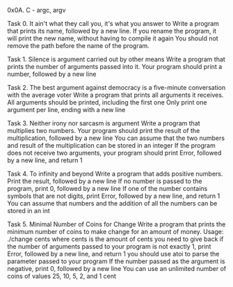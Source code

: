 0x0A. C - argc, argv

Task 0. It ain't what they call you, it's what you answer to
Write a program that prints its name, followed by a new line.
	If you rename the program, it will print the new name, without having to compile it again
	You should not remove the path before the name of the program.

Task 1. Silence is argument carried out by other means
Write a program that prints the number of arguments passed into it.
	Your program should print a number, followed by a new line

Task 2. The best argument against democracy is a five-minute conversation with the average voter
	Write a program that prints all arguments it receives.
	All arguments should be printed, including the first one
	Only print one argument per line, ending with a new line

Task 3. Neither irony nor sarcasm is argument
Write a program that multiplies two numbers.
	Your program should print the result of the multiplication, followed by a new line
	You can assume that the two numbers and result of the multiplication can be stored in an integer
	If the program does not receive two arguments, your program should print Error, followed by a new line, and return 1

Task 4. To infinity and beyond
Write a program that adds positive numbers.
	Print the result, followed by a new line
	If no number is passed to the program, print 0, followed by a new line
	If one of the number contains symbols that are not digits, print Error, followed by a new line, and return 1
	You can assume that numbers and the addition of all the numbers can be stored in an int

Task 5. Minimal Number of Coins for Change
Write a program that prints the minimum number of coins to make change for an amount of money.
	Usage: ./change cents
	where cents is the amount of cents you need to give back
	if the number of arguments passed to your program is not exactly 1, print Error, followed by a new line, and return 1
	you should use atoi to parse the parameter passed to your program
	If the number passed as the argument is negative, print 0, followed by a new line
	You can use an unlimited number of coins of values 25, 10, 5, 2, and 1 cent
